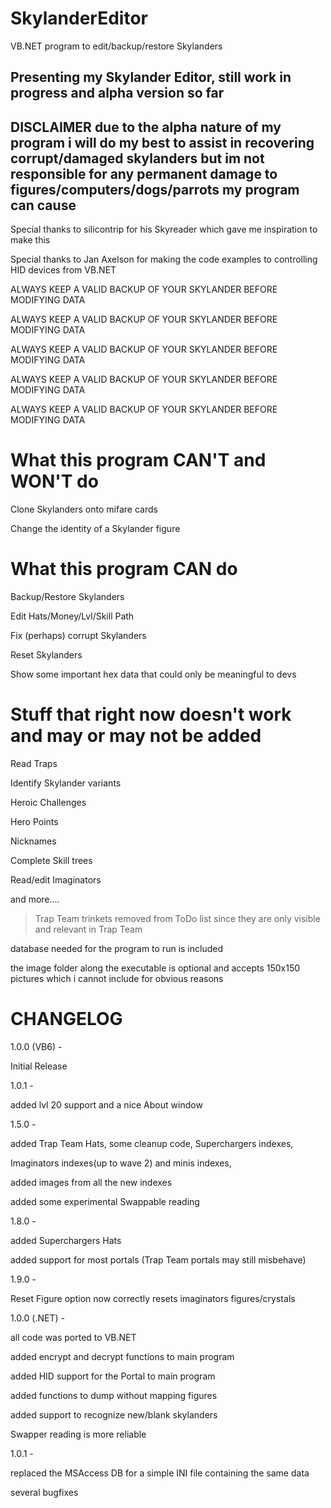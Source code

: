 # SkylanderEditor
VB.NET program to edit/backup/restore Skylanders

Presenting my Skylander Editor, still work in progress and alpha version so far
-----------------------------------------------------------------------------------------
DISCLAIMER
due to the alpha nature of my program i will do my best to assist in recovering corrupt/damaged skylanders
but im not responsible for any permanent damage to figures/computers/dogs/parrots my program can cause
-----------------------------------------------------------------------------------------

Special thanks to silicontrip for his Skyreader which gave me inspiration to make this

Special thanks to Jan Axelson for making the code examples to controlling HID devices from VB.NET




ALWAYS KEEP A VALID BACKUP OF YOUR SKYLANDER BEFORE MODIFYING DATA

ALWAYS KEEP A VALID BACKUP OF YOUR SKYLANDER BEFORE MODIFYING DATA

ALWAYS KEEP A VALID BACKUP OF YOUR SKYLANDER BEFORE MODIFYING DATA

ALWAYS KEEP A VALID BACKUP OF YOUR SKYLANDER BEFORE MODIFYING DATA

ALWAYS KEEP A VALID BACKUP OF YOUR SKYLANDER BEFORE MODIFYING DATA



# What this program CAN'T and WON'T do


Clone Skylanders onto mifare cards

Change the identity of a Skylander figure



# What this program CAN do

Backup/Restore Skylanders

Edit Hats/Money/Lvl/Skill Path

Fix (perhaps) corrupt Skylanders

Reset Skylanders

Show some important hex data that could only be meaningful to devs




# Stuff that right now doesn't work and may or may not be added

Read Traps

Identify Skylander variants

Heroic Challenges

Hero Points

Nicknames

Complete Skill trees

Read/edit Imaginators

and more....

>Trap Team trinkets removed from ToDo list since they are only visible and relevant in Trap Team


database needed for the program to run is included

the image folder along the executable is optional and accepts 150x150 pictures which i cannot include for obvious reasons



# CHANGELOG
1.0.0 (VB6) - 

Initial Release


1.0.1 - 

added lvl 20 support and a nice About window


1.5.0 - 

added Trap Team Hats, some cleanup code, Superchargers indexes, 

Imaginators indexes(up to wave 2) and minis indexes,

added images from all the new indexes
	
added some experimental Swappable reading


1.8.0 - 

added Superchargers Hats

added support for most portals (Trap Team portals may still misbehave)


1.9.0 - 

Reset Figure option now correctly resets imaginators figures/crystals


1.0.0 (.NET) - 

all code was ported to VB.NET

added encrypt and decrypt functions to main program

added HID support for the Portal to main program

added functions to dump without mapping figures

added support to recognize new/blank skylanders

Swapper reading is more reliable

1.0.1 - 

replaced the MSAccess DB for a simple INI file containing the same data

several bugfixes
		
